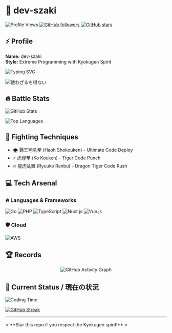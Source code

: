 # 🥋 dev-szaki

<div>

![Profile Views](https://komarev.com/ghpvc/?username=dev-szaki&color=orange&style=for-the-badge&label=DOJO+VISITS)
[![GitHub followers](https://img.shields.io/github/followers/dev-szaki?style=for-the-badge&color=orange&labelColor=black)](https://github.com/dev-szaki)
[![GitHub stars](https://img.shields.io/github/stars/dev-szaki?style=for-the-badge&color=orange&labelColor=black)](https://github.com/dev-szaki)

</div>

## ⚡ Profile

**Name:** dev-szaki  
**Style:** Extreme Programming with Kyokugen Spirit  

<div>

![Typing SVG](https://readme-typing-svg.herokuapp.com?font=Fira+Code&weight=600&size=20&pause=1000&color=FFFFFF&center=true&vCenter=true&width=435&lines=%E8%A6%87%E7%8E%8B%E7%BF%94%E5%90%BC%E6%8B%B3%E3%82%92%E4%BD%BF%E3%82%8F%E3%81%96%E3%82%8B%E3%82%92%E5%BE%97%E3%81%AA%E3%81%84)

![使わざるを得ない](https://github.com/user-attachments/assets/5a79884f-32b2-4bf5-8e76-2196e568992a)

</div>

## 🔥 Battle Stats

<div>

![GitHub Stats](https://github-readme-stats.vercel.app/api?username=dev-szaki&show_icons=true&theme=radical&bg_color=0D1117&title_color=FF6B35&icon_color=FF6B35&text_color=FFF&border_color=FF6B35&hide_border=false)

![Top Languages](https://github-readme-stats.vercel.app/api/top-langs/?username=dev-szaki&layout=compact&theme=radical&bg_color=0D1117&title_color=FF6B35&text_color=FFF&border_color=FF6B35&hide_border=false)

</div>

## 🥊 Fighting Techniques

- 🌪️ 覇王翔吼拳 (Haoh Shokouken) - Ultimate Code Deploy
- ⚡ 虎煌拳 (Ko Kouken) - Tiger Code Punch
- 🔥 龍虎乱舞 (Ryuuko Ranbu) - Dragon Tiger Code Rush

## 💻 Tech Arsenal

<div>

### 🔥 Languages & Frameworks
![Go](https://img.shields.io/badge/Go-00ADD8?style=for-the-badge&logo=go&logoColor=white)
![PHP](https://img.shields.io/badge/PHP-777BB4?style=for-the-badge&logo=php&logoColor=white)
![TypeScript](https://img.shields.io/badge/TypeScript-3178C6?style=for-the-badge&logo=typescript&logoColor=white)
![Nuxt.js](https://img.shields.io/badge/Nuxt.js-00C58E?style=for-the-badge&logo=nuxt.js&logoColor=white)
![Vue.js](https://img.shields.io/badge/Vue.js-4FC08D?style=for-the-badge&logo=vue.js&logoColor=white)

### 🛡️ Cloud
![AWS](https://img.shields.io/badge/AWS-232F3E?style=for-the-badge&logo=amazon-aws&logoColor=white)

</div>

## 🏆 Records

<div align="center">

![GitHub Activity Graph](https://github-readme-activity-graph.vercel.app/graph?username=dev-szaki&theme=tokyo-night&bg_color=0D1117&color=FF6B35&line=FF6B35&point=FFF&hide_border=false)

</div>

## 🎯 Current Status / 現在の状況

<div>

![Coding Time](https://github-readme-stats.vercel.app/api/wakatime?username=dev-szaki&theme=radical&bg_color=0D1117&title_color=FF6B35&text_color=FFF&border_color=FF6B35&hide_border=false)

[![GitHub Streak](https://streak-stats.demolab.com/?user=dev-szaki&theme=dark&background=0D1117&border=FF6B35&stroke=FF6B35&ring=FF6B35&fire=FF6B35&currStreakNum=FFF&sideNums=FFF&currStreakLabel=FF6B35&sideLabels=FF6B35&dates=FFF)](https://git.io/streak-stats)

</div>

---

<div>
⭐ **Star this repo if you respect the Kyokugen spirit!** ⭐
</div>
